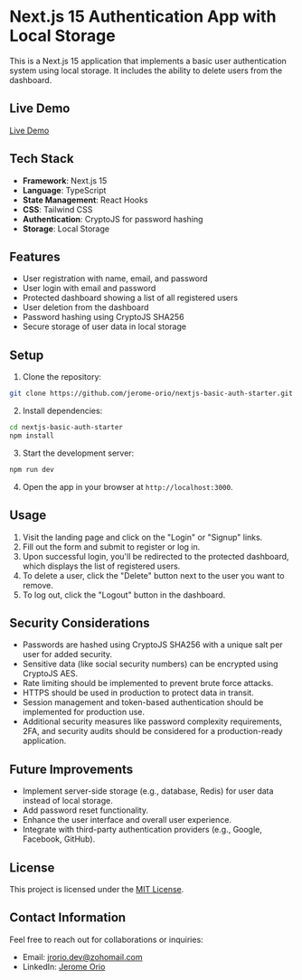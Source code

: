 # Next.js 15 Authentication App with Local Storage

This is a Next.js 15 application that implements a basic user authentication system using local storage. It includes the ability to delete users from the dashboard.

## Live Demo
[Live Demo](https://nextjs-basic-auth-starter.vercel.app/)

## Tech Stack

- **Framework**: Next.js 15
- **Language**: TypeScript
- **State Management**: React Hooks
- **CSS**: Tailwind CSS
- **Authentication**: CryptoJS for password hashing
- **Storage**: Local Storage

## Features

- User registration with name, email, and password
- User login with email and password
- Protected dashboard showing a list of all registered users
- User deletion from the dashboard
- Password hashing using CryptoJS SHA256
- Secure storage of user data in local storage

## Setup

1. Clone the repository:

```bash
git clone https://github.com/jerome-orio/nextjs-basic-auth-starter.git
```

2. Install dependencies:

```bash
cd nextjs-basic-auth-starter
npm install
```

3. Start the development server:

```bash
npm run dev
```

4. Open the app in your browser at `http://localhost:3000`.

## Usage

1. Visit the landing page and click on the "Login" or "Signup" links.
2. Fill out the form and submit to register or log in.
3. Upon successful login, you'll be redirected to the protected dashboard, which displays the list of registered users.
4. To delete a user, click the "Delete" button next to the user you want to remove.
5. To log out, click the "Logout" button in the dashboard.

## Security Considerations

- Passwords are hashed using CryptoJS SHA256 with a unique salt per user for added security.
- Sensitive data (like social security numbers) can be encrypted using CryptoJS AES.
- Rate limiting should be implemented to prevent brute force attacks.
- HTTPS should be used in production to protect data in transit.
- Session management and token-based authentication should be implemented for production use.
- Additional security measures like password complexity requirements, 2FA, and security audits should be considered for a production-ready application.

## Future Improvements

- Implement server-side storage (e.g., database, Redis) for user data instead of local storage.
- Add password reset functionality.
- Enhance the user interface and overall user experience.
- Integrate with third-party authentication providers (e.g., Google, Facebook, GitHub).

## License

This project is licensed under the [MIT License](LICENSE).

## Contact Information
Feel free to reach out for collaborations or inquiries:
* Email: [jrorio.dev@zohomail.com](mailto:jrorio.dev@zohomail.com)
* LinkedIn: [Jerome Orio](https://www.linkedin.com/in/jerome-orio-dev)